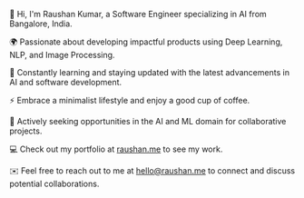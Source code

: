 👋 Hi, I'm Raushan Kumar, a Software Engineer specializing in AI from Bangalore, India.

🌍 Passionate about developing impactful products using Deep Learning, NLP, and Image Processing.

🧠 Constantly learning and staying updated with the latest advancements in AI and software development.

⚡ Embrace a minimalist lifestyle and enjoy a good cup of coffee.

🌱 Actively seeking opportunities in the AI and ML domain for collaborative projects.

💻 Check out my portfolio at [raushan.me](http://raushan.me) to see my work.

✉️ Feel free to reach out to me at [hello@raushan.me](mailto:hello@raushan.me) to connect and discuss potential collaborations.
